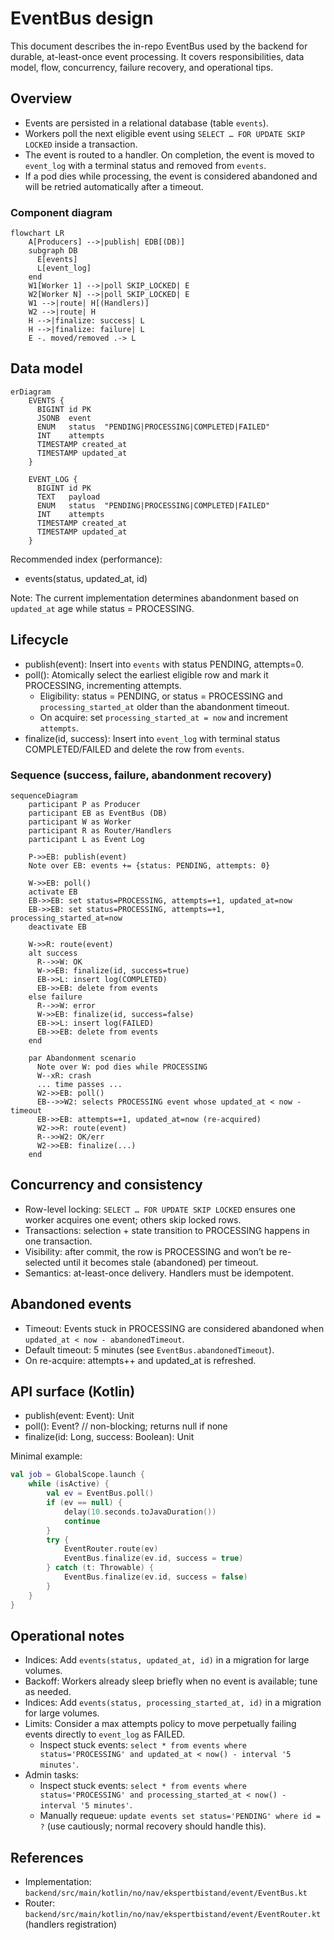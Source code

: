 # EventBus design

This document describes the in-repo EventBus used by the backend for durable, at-least-once event processing. It covers responsibilities, data model, flow, concurrency, failure recovery, and operational tips.

## Overview

- Events are persisted in a relational database (table `events`).
- Workers poll the next eligible event using `SELECT … FOR UPDATE SKIP LOCKED` inside a transaction.
- The event is routed to a handler. On completion, the event is moved to `event_log` with a terminal status and removed from `events`.
- If a pod dies while processing, the event is considered abandoned and will be retried automatically after a timeout.

### Component diagram

```mermaid
flowchart LR
    A[Producers] -->|publish| EDB[(DB)]
    subgraph DB
      E[events]
      L[event_log]
    end
    W1[Worker 1] -->|poll SKIP_LOCKED| E
    W2[Worker N] -->|poll SKIP_LOCKED| E
    W1 -->|route| H[(Handlers)]
    W2 -->|route| H
    H -->|finalize: success| L
    H -->|finalize: failure| L
    E -. moved/removed .-> L
```

## Data model

```mermaid
erDiagram
    EVENTS {
      BIGINT id PK
      JSONB  event
      ENUM   status  "PENDING|PROCESSING|COMPLETED|FAILED"
      INT    attempts
      TIMESTAMP created_at
      TIMESTAMP updated_at
    }

    EVENT_LOG {
      BIGINT id PK
      TEXT   payload
      ENUM   status  "PENDING|PROCESSING|COMPLETED|FAILED"
      INT    attempts
      TIMESTAMP created_at
      TIMESTAMP updated_at
    }
```

Recommended index (performance):
- events(status, updated_at, id)

Note: The current implementation determines abandonment based on `updated_at` age while status = PROCESSING.

## Lifecycle

- publish(event): Insert into `events` with status PENDING, attempts=0.
- poll(): Atomically select the earliest eligible row and mark it PROCESSING, incrementing attempts.
  - Eligibility: status = PENDING, or status = PROCESSING and `processing_started_at` older than the abandonment timeout.
  - On acquire: set `processing_started_at = now` and increment `attempts`.
- finalize(id, success): Insert into `event_log` with terminal status COMPLETED/FAILED and delete the row from `events`.

### Sequence (success, failure, abandonment recovery)

```mermaid
sequenceDiagram
    participant P as Producer
    participant EB as EventBus (DB)
    participant W as Worker
    participant R as Router/Handlers
    participant L as Event Log

    P->>EB: publish(event)
    Note over EB: events += {status: PENDING, attempts: 0}

    W->>EB: poll()
    activate EB
    EB->>EB: set status=PROCESSING, attempts=+1, updated_at=now
    EB->>EB: set status=PROCESSING, attempts=+1, processing_started_at=now
    deactivate EB

    W->>R: route(event)
    alt success
      R-->>W: OK
      W->>EB: finalize(id, success=true)
      EB->>L: insert log(COMPLETED)
      EB->>EB: delete from events
    else failure
      R-->>W: error
      W->>EB: finalize(id, success=false)
      EB->>L: insert log(FAILED)
      EB->>EB: delete from events
    end

    par Abandonment scenario
      Note over W: pod dies while PROCESSING
      W--xR: crash
      ... time passes ...
      W2->>EB: poll()
      EB-->>W2: selects PROCESSING event whose updated_at < now - timeout
      EB->>EB: attempts=+1, updated_at=now (re-acquired)
      W2->>R: route(event)
      R-->>W2: OK/err
      W2->>EB: finalize(...)
    end
```

## Concurrency and consistency

- Row-level locking: `SELECT … FOR UPDATE SKIP LOCKED` ensures one worker acquires one event; others skip locked rows.
- Transactions: selection + state transition to PROCESSING happens in one transaction.
- Visibility: after commit, the row is PROCESSING and won’t be re-selected until it becomes stale (abandoned) per timeout.
- Semantics: at-least-once delivery. Handlers must be idempotent.

## Abandoned events

- Timeout: Events stuck in PROCESSING are considered abandoned when `updated_at < now - abandonedTimeout`.
- Default timeout: 5 minutes (see `EventBus.abandonedTimeout`).
- On re-acquire: attempts++ and updated_at is refreshed.

## API surface (Kotlin)

- publish(event: Event): Unit
- poll(): Event?  // non-blocking; returns null if none
- finalize(id: Long, success: Boolean): Unit

Minimal example:

```kotlin
val job = GlobalScope.launch {
    while (isActive) {
        val ev = EventBus.poll()
        if (ev == null) {
            delay(10.seconds.toJavaDuration())
            continue
        }
        try {
            EventRouter.route(ev)
            EventBus.finalize(ev.id, success = true)
        } catch (t: Throwable) {
            EventBus.finalize(ev.id, success = false)
        }
    }
}
```

## Operational notes

- Indices: Add `events(status, updated_at, id)` in a migration for large volumes.
- Backoff: Workers already sleep briefly when no event is available; tune as needed.
- Indices: Add `events(status, processing_started_at, id)` in a migration for large volumes.
- Limits: Consider a max attempts policy to move perpetually failing events directly to `event_log` as FAILED.
  - Inspect stuck events: `select * from events where status='PROCESSING' and updated_at < now() - interval '5 minutes'`.
- Admin tasks:
  - Inspect stuck events: `select * from events where status='PROCESSING' and processing_started_at < now() - interval '5 minutes'`.
  - Manually requeue: `update events set status='PENDING' where id = ?` (use cautiously; normal recovery should handle this).

## References

- Implementation: `backend/src/main/kotlin/no/nav/ekspertbistand/event/EventBus.kt`
- Router: `backend/src/main/kotlin/no/nav/ekspertbistand/event/EventRouter.kt` (handlers registration)
